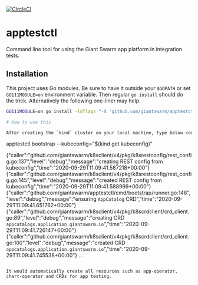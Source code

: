 [![CircleCI](https://circleci.com/gh/giantswarm/apptestctl.svg?style=shield)](https://circleci.com/gh/giantswarm/apptestctl)

# apptestctl

Command line tool for using the Giant Swarm app platform in integration tests.

## Installation

This project uses Go modules. Be sure to have it outside your `$GOPATH` or
set `GO111MODULE=on` environment variable. Then regular `go install` should do
the trick. Alternatively the following one-liner may help.

```sh
GO111MODULE=on go install -ldflags "-X 'github.com/giantswarm/apptestctl/pkg/project.gitSHA=$(git rev-parse HEAD)'" .

# How to use this 

After creating the `kind` cluster on your local machine, type below command. 
```
 apptestctl bootstrap --kubeconfig="$(kind get kubeconfig)"

{"caller":"github.com/giantswarm/k8sclient/v4/pkg/k8srestconfig/rest_config.go:137","level":"debug","message":"creating REST config from kubeconfig","time":"2020-09-29T11:09:41.587218+00:00"}
{"caller":"github.com/giantswarm/k8sclient/v4/pkg/k8srestconfig/rest_config.go:145","level":"debug","message":"created REST config from kubeconfig","time":"2020-09-29T11:09:41.588999+00:00"}
{"caller":"github.com/giantswarm/apptestctl/cmd/bootstrap/runner.go:148","level":"debug","message":"ensuring `AppCatalog` CRD","time":"2020-09-29T11:09:41.651762+00:00"}
{"caller":"github.com/giantswarm/k8sclient/v4/pkg/k8scrdclient/crd_client.go:89","level":"debug","message":"creating CRD `appcatalogs.application.giantswarm.io`","time":"2020-09-29T11:09:41.726147+00:00"}
{"caller":"github.com/giantswarm/k8sclient/v4/pkg/k8scrdclient/crd_client.go:100","level":"debug","message":"created CRD `appcatalogs.application.giantswarm.io`","time":"2020-09-29T11:09:41.745538+00:00"}
...
```

It would automatically create all resources such as app-operator, chart-operator and CRDs for app testing.
  